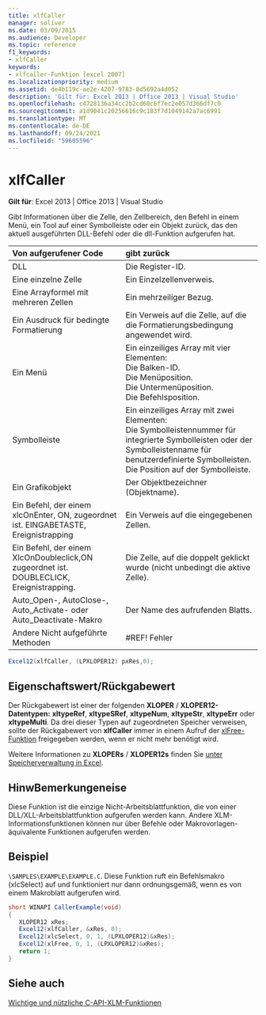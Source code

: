 ```yaml
---
title: xlfCaller
manager: soliver
ms.date: 03/09/2015
ms.audience: Developer
ms.topic: reference
f1_keywords:
- xlfCaller
keywords:
- xlfcaller-Funktion [excel 2007]
ms.localizationpriority: medium
ms.assetid: de4b119c-ae2e-4207-9783-8d5692a4d052
description: 'Gilt für: Excel 2013 | Office 2013 | Visual Studio'
ms.openlocfilehash: c4728136a34cc2b2cd60c6f7ec2e057d366df7c0
ms.sourcegitcommit: a1d9041c20256616c9c183f7d1049142a7ac6991
ms.translationtype: MT
ms.contentlocale: de-DE
ms.lasthandoff: 09/24/2021
ms.locfileid: "59605596"
---
```

# <a name="xlfcaller"></a>xlfCaller

 **Gilt für**: Excel 2013 | Office 2013 | Visual Studio 
  
Gibt Informationen über die Zelle, den Zellbereich, den Befehl in einem Menü, ein Tool auf einer Symbolleiste oder ein Objekt zurück, das den aktuell ausgeführten DLL-Befehl oder die dll-Funktion aufgerufen hat.
  
|**Von aufgerufener Code**|**gibt zurück**|
|:-----|:-----|
|DLL  <br/> |Die Register-ID.  <br/> |
|Eine einzelne Zelle  <br/> |Ein Einzelzellenverweis.  <br/> |
|Eine Arrayformel mit mehreren Zellen  <br/> |Ein mehrzeiliger Bezug.  <br/> |
|Ein Ausdruck für bedingte Formatierung  <br/> |Ein Verweis auf die Zelle, auf die die Formatierungsbedingung angewendet wird.  <br/> |
|Ein Menü  <br/> | Ein einzeiliges Array mit vier Elementen:  <br/>  Die Balken-ID.  <br/>  Die Menüposition.  <br/>  Die Untermenüposition.  <br/>  Die Befehlsposition.  <br/> |
|Symbolleiste  <br/> | Ein einzeiliges Array mit zwei Elementen:  <br/>  Die Symbolleistennummer für integrierte Symbolleisten oder der Symbolleistenname für benutzerdefinierte Symbolleisten.  <br/>  Die Position auf der Symbolleiste.  <br/> |
|Ein Grafikobjekt  <br/> |Der Objektbezeichner (Objektname).  <br/> |
|Ein Befehl, der einem xlcOnEnter, ON, zugeordnet ist. EINGABETASTE, Ereignistrapping  <br/> |Ein Verweis auf die eingegebenen Zellen.  <br/> |
|Ein Befehl, der einem XlcOnDoubleclick,ON zugeordnet ist. DOUBLECLICK, Ereignistrapping.  <br/> |Die Zelle, auf die doppelt geklickt wurde (nicht unbedingt die aktive Zelle).  <br/> |
|Auto_Open-, AutoClose-, Auto_Activate- oder Auto_Deactivate-Makro  <br/> |Der Name des aufrufenden Blatts.  <br/> |
|Andere Nicht aufgeführte Methoden  <br/> |#REF! Fehler  <br/> |
   
```cs
Excel12(xlfCaller, (LPXLOPER12) pxRes,0);
```

## <a name="property-valuereturn-value"></a>Eigenschaftswert/Rückgabewert

Der Rückgabewert ist einer der folgenden **XLOPER** /  **XLOPER12-Datentypen:** **xltypeRef**, **xltypeSRef**, **xltypeNum**, **xltypeStr**, **xltypeErr** oder **xltypeMulti**. Da drei dieser Typen auf zugeordneten Speicher verweisen, sollte der Rückgabewert von **xlfCaller** immer in einem Aufruf der [xlFree-Funktion](xlfree.md) freigegeben werden, wenn er nicht mehr benötigt wird. 
  
Weitere Informationen zu **XLOPERs** /  **XLOPER12s** finden Sie [unter Speicherverwaltung in Excel](memory-management-in-excel.md).
  
## <a name="remarks"></a>HinwBemerkungeneise

Diese Funktion ist die einzige Nicht-Arbeitsblattfunktion, die von einer DLL/XLL-Arbeitsblattfunktion aufgerufen werden kann. Andere XLM-Informationsfunktionen können nur über Befehle oder Makrovorlagen-äquivalente Funktionen aufgerufen werden.
  
## <a name="example"></a>Beispiel

 `\SAMPLES\EXAMPLE\EXAMPLE.C`. Diese Funktion ruft ein Befehlsmakro (xlcSelect) auf und funktioniert nur dann ordnungsgemäß, wenn es von einem Makroblatt aufgerufen wird.
  
```cs
short WINAPI CallerExample(void)
{
   XLOPER12 xRes;
   Excel12(xlfCaller, &xRes, 0);
   Excel12(xlcSelect, 0, 1, (LPXLOPER12)&xRes);
   Excel12(xlFree, 0, 1, (LPXLOPER12)&xRes);
   return 1;
}
```

## <a name="see-also"></a>Siehe auch



[Wichtige und nützliche C-API-XLM-Funktionen](essential-and-useful-c-api-xlm-functions.md)

